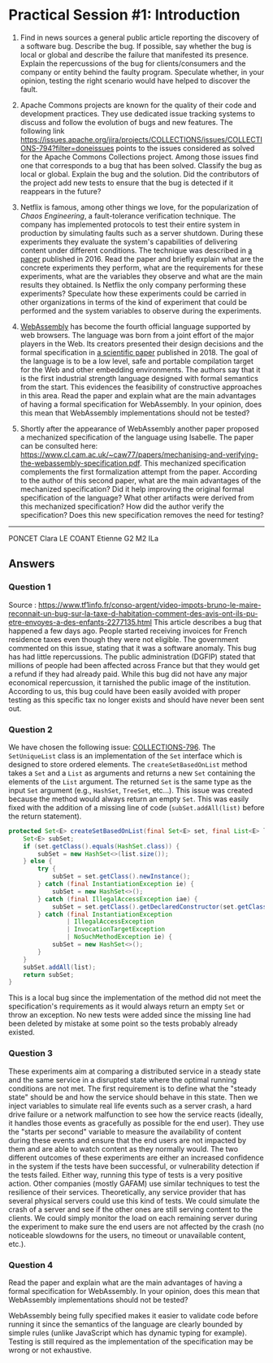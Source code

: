 # Practical Session #1: Introduction

1. Find in news sources a general public article reporting the discovery of a software bug. Describe the bug. If possible, say whether the bug is local or global and describe the failure that manifested its presence. Explain the repercussions of the bug for clients/consumers and the company or entity behind the faulty program. Speculate whether, in your opinion, testing the right scenario would have helped to discover the fault.

2. Apache Commons projects are known for the quality of their code and development practices. They use dedicated issue tracking systems to discuss and follow the evolution of bugs and new features. The following link https://issues.apache.org/jira/projects/COLLECTIONS/issues/COLLECTIONS-794?filter=doneissues points to the issues considered as solved for the Apache Commons Collections project. Among those issues find one that corresponds to a bug that has been solved. Classify the bug as local or global. Explain the bug and the solution. Did the contributors of the project add new tests to ensure that the bug is detected if it reappears in the future?

3. Netflix is famous, among other things we love, for the popularization of *Chaos Engineering*, a fault-tolerance verification technique. The company has implemented protocols to test their entire system in production by simulating faults such as a server shutdown. During these experiments they evaluate the system's capabilities of delivering content under different conditions. The technique was described in [a paper](https://arxiv.org/ftp/arxiv/papers/1702/1702.05843.pdf) published in 2016. Read the paper and briefly explain what are the concrete experiments they perform, what are the requirements for these experiments, what are the variables they observe and what are the main results they obtained. Is Netflix the only company performing these experiments? Speculate how these experiments could be carried in other organizations in terms of the kind of experiment that could be performed and the system variables to observe during the experiments.

4. [WebAssembly](https://webassembly.org/) has become the fourth official language supported by web browsers. The language was born from a joint effort of the major players in the Web. Its creators presented their design decisions and the formal specification in [a scientific paper](https://people.mpi-sws.org/~rossberg/papers/Haas,%20Rossberg,%20Schuff,%20Titzer,%20Gohman,%20Wagner,%20Zakai,%20Bastien,%20Holman%20-%20Bringing%20the%20Web%20up%20to%20Speed%20with%20WebAssembly.pdf) published in 2018. The goal of the language is to be a low level, safe and portable compilation target for the Web and other embedding environments. The authors say that it is the first industrial strength language designed with formal semantics from the start. This evidences the feasibility of constructive approaches in this area. Read the paper and explain what are the main advantages of having a formal specification for WebAssembly. In your opinion, does this mean that WebAssembly implementations should not be tested? 

5.  Shortly after the appearance of WebAssembly another paper proposed a mechanized specification of the language using Isabelle. The paper can be consulted here: https://www.cl.cam.ac.uk/~caw77/papers/mechanising-and-verifying-the-webassembly-specification.pdf. This mechanized specification complements the first formalization attempt from the paper. According to the author of this second paper, what are the main advantages of the mechanized specification? Did it help improving the original formal specification of the language? What other artifacts were derived from this mechanized specification? How did the author verify the specification? Does this new specification removes the need for testing?

---

PONCET Clara
LE COANT Etienne
G2 M2 ILa

## Answers

### Question 1

Source : https://www.tf1info.fr/conso-argent/video-impots-bruno-le-maire-reconnait-un-bug-sur-la-taxe-d-habitation-comment-des-avis-ont-ils-pu-etre-envoyes-a-des-enfants-2277135.html
This article describes a bug that happened a few days ago. People started receiving invoices for French residence taxes even though they were not eligible.
The government commented on this issue, stating that it was a software anomaly.
This bug has had little repercussions. The public administration (DGFIP) stated that millions of people had been affected across France but that they would get a refund if they had already paid.
While this bug did not have any major economical repercussion, it tarnished the public image of the institution.
According to us, this bug could have been easily avoided with proper testing as this specific tax no longer exists and should have never been sent out.

### Question 2

We have chosen the following issue: [COLLECTIONS-796](https://issues.apache.org/jira/browse/COLLECTIONS-796?jql=project%20%3D%20COLLECTIONS%20AND%20statusCategory%20%3D%20Done%20AND%20type%20%3D%20Bug%20%20ORDER%20BY%20updated%20DESC). The `SetUniqueList` class is an implementation of the `Set` interface which is designed to store ordered elements. The `createSetBasedOnList` method takes a `Set` and a `List` as arguments and returns a new `Set` containing the elements of the `List` argument. The returned `Set` is the same type as the input `Set` argument (e.g., `HashSet`, `TreeSet`, etc…).
This issue was created because the method would always return an empty `Set`. This was easily fixed with the addition of a missing line of code (`subSet.addAll(list)` before the return statement).

```java
protected Set<E> createSetBasedOnList(final Set<E> set, final List<E> list) {
    Set<E> subSet;
    if (set.getClass().equals(HashSet.class)) {
        subSet = new HashSet<>(list.size());
    } else {
        try {
            subSet = set.getClass().newInstance();
        } catch (final InstantiationException ie) {
            subSet = new HashSet<>();
        } catch (final IllegalAccessException iae) {
            subSet = set.getClass().getDeclaredConstructor(set.getClass()).newInstance(set);
        } catch (final InstantiationException
                | IllegalAccessException
                | InvocationTargetException
                | NoSuchMethodException ie) {
            subSet = new HashSet<>();
        }
    }
    subSet.addAll(list);
    return subSet;
}
```
This is a local bug since the implementation of the method did not meet the specification's requirements as it would always return an empty `Set` or throw an exception.
No new tests were added since the missing line had been deleted by mistake at some point so the tests probably already existed.

### Question 3

These experiments aim at comparing a distributed service in a steady state and the same service in a disrupted state where the optimal running conditions are not met. 
The first requirement is to define what the "steady state" should be and how the service should behave in this state.
Then we inject variables to simulate real life events such as a server crash, a hard drive failure or a network malfunction to see how the service reacts (ideally, it handles those events as gracefully as possible for the end user). 
They use the "starts per second" variable to measure the availability of content during these events and ensure that the end users are not impacted by them and are able to watch content as they normally would.
The two different outcomes of these experiments are either an increased confidence in the system if the tests have been successful, or vulnerability detection if the tests failed. Either way, running this type of tests is a very positive action.
Other companies (mostly GAFAM) use similar techniques to test the resilience of their services.
Theoretically, any service provider that has several physical servers could use this kind of tests. We could simulate the crash of a server and see if the other ones are still serving content to the clients. We could simply monitor the load on each remaining server during the experiment to make sure the end users are not affected by the crash (no noticeable slowdowns for the users, no timeout or unavailable content, etc.).

### Question 4

Read the paper and explain what are the main advantages of having a formal specification for WebAssembly. In your opinion, does this mean that WebAssembly implementations should not be tested?

WebAssembly being fully specified makes it easier to validate code before running it since the semantics of the language are clearly bounded by simple rules (unlike JavaScript which has dynamic typing for example). Testing is still required as the implementation of the specification may be wrong or not exhaustive.
